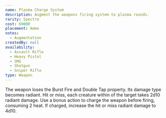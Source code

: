 ```yaml
---
name: Plasma Charge System
description: Augment the weapons firing system to plasma rounds.
rarity: Spectre
cost: 69000
placement: Ammo
notes:
  - Augmentation
createdBy: null
availability:
  - Assault Rifle
  - Heavy Pistol
  - SMG
  - Shotgun
  - Sniper Rifle
type: Weapon
---
```

The weapon loses the Burst Fire and Double Tap property. Its damage type becomes radiant. 
Hit or miss, each creature within <me-distance length="5" /> of the target takes 2d10 radiant damage. 
Use a bonus action to charge the weapon before firing, consuming 2 heat. If charged, increase the hit or miss radiant 
damage to 4d10.
